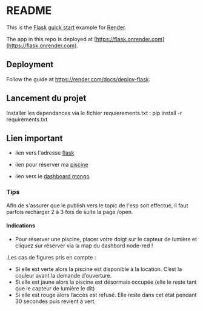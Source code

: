 # README

This is the [Flask](http://flask.pocoo.org/) [quick start](http://flask.pocoo.org/docs/1.0/quickstart/#a-minimal-application) example for [Render](https://render.com).

The app in this repo is deployed at [https://flask.onrender.com](https://flask.onrender.com).

## Deployment

Follow the guide at https://render.com/docs/deploy-flask.

## Lancement du projet

Installer les dependances via le fichier requierements.txt : pip install -r requirements.txt

 
## Lien important

- lien vers l'adresse [flask](https://waterbnb-22005205.onrender.com/)
-  lien pour réserver ma [piscine]([https://waterbnb-22005205.onrender.com/](https://waterbnb-22005205.onrender.com/open?idu=22005205&idswp=P_22005205))

- lien vers le [dashboard mongo](https://charts.mongodb.com/charts-angularmongo-yscamhi/public/dashboards/7b034796-d54d-4452-afad-c246efffab6e)

### Tips

Afin de s'assurer que le publish vers le topic de l'esp soit effectué, il faut parfois recharger 2 à 3 fois de suite la page /open.

#### Indications

- Pour réserver une piscine, placer votre doigt sur le capteur de lumière et cliquez sur réserver via la map du dashbord node-red !

  
.Les cas de figures pris en compte :
-  Si elle est verte alors la piscine est disponible à la location. C’est la couleur avant la demande
d’ouverture.
-  Si elle est jaune alors la piscine est désormais occupée (elle le reste tant que le capteur de lumière
le dit)
- Si elle est rouge alors l’accès est refusé. Elle reste dans cet état pendant 30 secondes puis revient
à vert.

 
